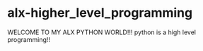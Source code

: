 # alx-higher_level_programming
WELCOME TO MY ALX PYTHON WORLD!!!  python is a high level programming!!
